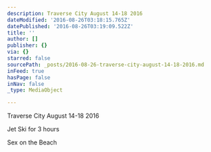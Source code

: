 ```yaml
---
description: Traverse City August 14-18 2016
dateModified: '2016-08-26T03:18:15.765Z'
datePublished: '2016-08-26T03:19:09.522Z'
title: ''
author: []
publisher: {}
via: {}
starred: false
sourcePath: _posts/2016-08-26-traverse-city-august-14-18-2016.md
inFeed: true
hasPage: false
inNav: false
_type: MediaObject

---
```

Traverse City August 14-18 2016

Jet Ski for 3 hours

Sex on the Beach
